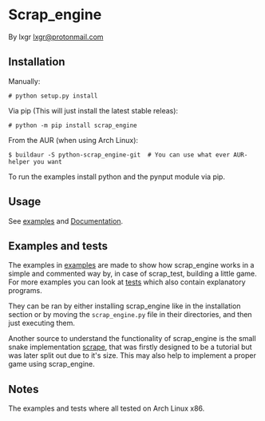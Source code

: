 # Scrap_engine
By lxgr <lxgr@protonmail.com>

## Installation
Manually:
```shell
# python setup.py install
```
Via pip (This will just install the latest stable releas):
```shell
# python -m pip install scrap_engine
```
From the AUR (when using Arch Linux):
```
$ buildaur -S python-scrap_engine-git  # You can use what ever AUR-helper you want
```
To run the examples install python and the pynput module via pip.

## Usage
See [examples](examples) and [Documentation](docs/DOCS.md).

## Examples and tests
The examples in [examples](examples) are made to show how scrap_engine works in a simple and commented way by, in case of scrap_test, building a little game. For more examples you can look at [tests](tests) which also contain explanatory programs.

They can be ran by either installing scrap_engine like in the installation section or by moving the ```scrap_engine.py``` file in their directories, and then just executing them.

Another source to understand the functionality of scrap_engine is the small snake implementation [scrape](https://github.com/lxgr-linux/scrape), that was firstly designed to be a tutorial but was later split out due to it's size. This may also help to implement a proper game using scrap_engine.

## Notes
The examples and tests where all tested on Arch Linux x86.